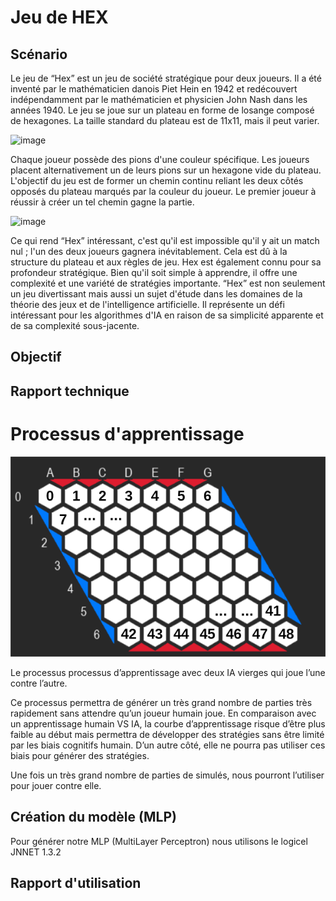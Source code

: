 # Jeu de HEX

## Scénario

Le jeu de “Hex” est un jeu de société stratégique pour deux joueurs. Il a été inventé par le mathématicien danois Piet Hein en 1942 et redécouvert indépendamment par le mathématicien et physicien John Nash dans les années 1940. Le jeu se joue sur un plateau en forme de losange composé de hexagones. La taille standard du plateau est de 11x11, mais il peut varier.


![image](https://github.com/IeM-P8/Hex-py/assets/85486775/48b020b9-5555-4aa7-a821-3deb327b52c5)

Chaque joueur possède des pions d'une couleur spécifique. Les joueurs placent alternativement un de leurs pions sur un hexagone vide du plateau. L'objectif du jeu est de former un chemin continu reliant les deux côtés opposés du plateau marqués par la couleur du joueur. Le premier joueur à réussir à créer un tel chemin gagne la partie.

![image](https://github.com/IeM-P8/Hex-py/assets/85486775/92f0d04a-d3f4-49e4-8fbd-1b2c47808c4f)

Ce qui rend “Hex” intéressant, c'est qu'il est impossible qu'il y ait un match nul ; l'un des deux joueurs gagnera inévitablement. Cela est dû à la structure du plateau et aux règles de jeu. Hex est également connu pour sa profondeur stratégique. Bien qu'il soit simple à apprendre, il offre une complexité et une variété de stratégies importante.
“Hex” est non seulement un jeu divertissant mais aussi un sujet d'étude dans les domaines de la théorie des jeux et de l'intelligence artificielle. Il représente un défi intéressant pour les algorithmes d'IA en raison de sa simplicité apparente et de sa complexité sous-jacente.

## Objectif

## Rapport technique

# Processus d'apprentissage
![image](https://github.com/IeM-P8/Hex-py/blob/main/imgs/board_7x7.png)


Le processus processus d’apprentissage avec deux IA vierges qui joue l’une contre l’autre.

Ce processus permettra de générer un très grand nombre de parties très rapidement sans attendre qu’un joueur humain joue. En comparaison avec un apprentissage humain VS IA, la courbe d’apprentissage risque d’être plus faible au début mais permettra de développer des stratégies sans être limité par les biais cognitifs humain. D’un autre côté, elle ne pourra pas utiliser ces biais pour générer des stratégies.

Une fois un très grand nombre de parties de simulés, nous pourront l’utiliser pour jouer contre elle.

## Création du modèle (MLP)

Pour générer notre MLP (MultiLayer Perceptron) nous utilisons le logicel JNNET 1.3.2



## Rapport d'utilisation
